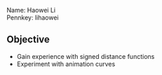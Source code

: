 Name: Haowei Li\
Pennkey: lihaowei

## Objective
- Gain experience with signed distance functions
- Experiment with animation curves
